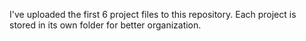 I've uploaded the first 6 project files to this repository.
Each project is stored in its own folder for better organization.
